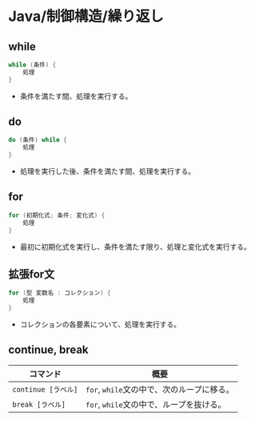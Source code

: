 # Java/制御構造/繰り返し

## while

```java
while (条件) {
    処理
}
```

- 条件を満たす間、処理を実行する。

## do

```java
do (条件) while {
    処理
}
```

- 処理を実行した後、条件を満たす間、処理を実行する。

## for

```java
for (初期化式; 条件; 変化式) {
    処理
}
```

- 最初に初期化式を実行し、条件を満たす限り、処理と変化式を実行する。

## 拡張for文

```java
for (型 変数名 : コレクション) {
    処理
}
```

- コレクションの各要素について、処理を実行する。

## continue, break

| コマンド            | 概要                                       |
| ------------------- | ------------------------------------------ |
| `continue [ラベル]` | `for`, `while`文の中で、次のループに移る。 |
| `break [ラベル]`    | `for`, `while`文の中で、ループを抜ける。   |
